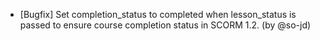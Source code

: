 - [Bugfix] Set completion_status to completed when lesson_status is passed to ensure course completion status in SCORM 1.2. (by @so-jd)
